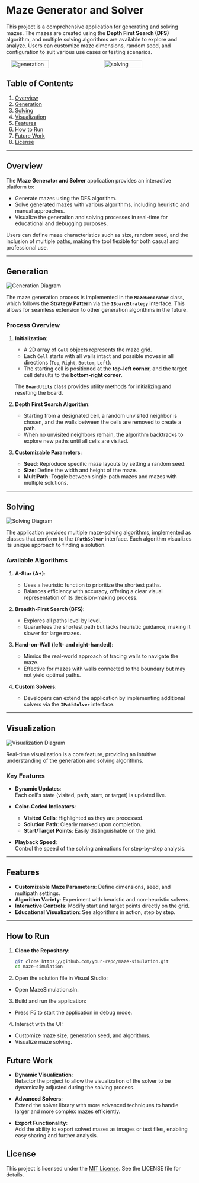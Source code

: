 # Maze Generator and Solver

This project is a comprehensive application for generating and solving mazes. The mazes are created using the **Depth First Search (DFS)** algorithm, and multiple solving algorithms are available to explore and analyze. Users can customize maze dimensions, random seed, and configuration to suit various use cases or testing scenarios.

<div style="display: flex; justify-content: space-around;">
    <img src="./Doku/img/application/generation.gif" alt="generation" style="width: 45%;"/>
    <img src="./Doku/img/application/solver.gif" alt="solving" style="width: 45%;"/>
</div>

## Table of Contents

1. [Overview](#overview)
2. [Generation](#generation)
3. [Solving](#solving)
4. [Visualization](#visualization)
5. [Features](#features)
6. [How to Run](#how-to-run)
7. [Future Work](#future-work)
8. [License](#license)

---

## Overview

The **Maze Generator and Solver** application provides an interactive platform to:

- Generate mazes using the DFS algorithm.
- Solve generated mazes with various algorithms, including heuristic and manual approaches.
- Visualize the generation and solving processes in real-time for educational and debugging purposes.

Users can define maze characteristics such as size, random seed, and the inclusion of multiple paths, making the tool flexible for both casual and professional use.

---

## Generation

![Generation Diagram](Doku/img/classDiagrams/generation.svg "Generation")

The maze generation process is implemented in the **`MazeGenerator`** class, which follows the **Strategy Pattern** via the **`IBoardStrategy`** interface. This allows for seamless extension to other generation algorithms in the future.

### Process Overview

1. **Initialization**:

   - A 2D array of `Cell` objects represents the maze grid.
   - Each `Cell` starts with all walls intact and possible moves in all directions (`Top`, `Right`, `Bottom`, `Left`).
   - The starting cell is positioned at the **top-left corner**, and the target cell defaults to the **bottom-right corner**.

   The **`BoardUtils`** class provides utility methods for initializing and resetting the board.

2. **Depth First Search Algorithm**:

   - Starting from a designated cell, a random unvisited neighbor is chosen, and the walls between the cells are removed to create a path.
   - When no unvisited neighbors remain, the algorithm backtracks to explore new paths until all cells are visited.

3. **Customizable Parameters**:
   - **Seed**: Reproduce specific maze layouts by setting a random seed.
   - **Size**: Define the width and height of the maze.
   - **MultiPath**: Toggle between single-path mazes and mazes with multiple solutions.

---

## Solving

![Solving Diagram](Doku/img/classDiagrams/solving.svg "Solving")

The application provides multiple maze-solving algorithms, implemented as classes that conform to the **`IPathSolver`** interface. Each algorithm visualizes its unique approach to finding a solution.

### Available Algorithms

1. **A-Star (A\*)**:

   - Uses a heuristic function to prioritize the shortest paths.
   - Balances efficiency with accuracy, offering a clear visual representation of its decision-making process.

2. **Breadth-First Search (BFS)**:

   - Explores all paths level by level.
   - Guarantees the shortest path but lacks heuristic guidance, making it slower for large mazes.

3. **Hand-on-Wall (left- and right-handed)**:

   - Mimics the real-world approach of tracing walls to navigate the maze.
   - Effective for mazes with walls connected to the boundary but may not yield optimal paths.

4. **Custom Solvers**:
   - Developers can extend the application by implementing additional solvers via the **`IPathSolver`** interface.

---

## Visualization

![Visualization Diagram](Doku/img/classDiagrams/visualization.svg "Visualization")

Real-time visualization is a core feature, providing an intuitive understanding of the generation and solving algorithms.

### Key Features

- **Dynamic Updates**:  
  Each cell's state (visited, path, start, or target) is updated live.

- **Color-Coded Indicators**:

  - **Visited Cells**: Highlighted as they are processed.
  - **Solution Path**: Clearly marked upon completion.
  - **Start/Target Points**: Easily distinguishable on the grid.

- **Playback Speed**:  
  Control the speed of the solving animations for step-by-step analysis.

---

## Features

- **Customizable Maze Parameters**: Define dimensions, seed, and multipath settings.
- **Algorithm Variety**: Experiment with heuristic and non-heuristic solvers.
- **Interactive Controls**: Modify start and target points directly on the grid.
- **Educational Visualization**: See algorithms in action, step by step.

---

## How to Run

1. **Clone the Repository**:
   ```bash
   git clone https://github.com/your-repo/maze-simulation.git
   cd maze-simulation
   ```
2. Open the solution file in Visual Studio:

- Open MazeSimulation.sln.

3. Build and run the application:

- Press F5 to start the application in debug mode.

4. Interact with the UI:

- Customize maze size, generation seed, and algorithms.
- Visualize maze solving.

## Future Work

- **Dynamic Visualization**:  
  Refactor the project to allow the visualization of the solver to be dynamically adjusted during the solving process.

- **Advanced Solvers**:  
  Extend the solver library with more advanced techniques to handle larger and more complex mazes efficiently.

- **Export Functionality**:  
  Add the ability to export solved mazes as images or text files, enabling easy sharing and further analysis.

## License

This project is licensed under the [MIT License](./LICENSE). See the LICENSE file for details.
